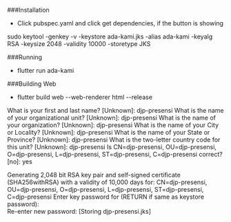 ###Installation
- Click pubspec.yaml and click get dependencies, if the button is showing

sudo keytool -genkey -v -keystore ada-kami.jks -alias ada-kami -keyalg RSA -keysize 2048 -validity 10000 -storetype JKS

###Running
- flutter run
ada-kami


###Building Web
- flutter build web --web-renderer html --release



What is your first and last name?
[Unknown]:  djp-presensi
What is the name of your organizational unit?
[Unknown]:  djp-presensi
What is the name of your organization?
[Unknown]:  djp-presensi
What is the name of your City or Locality?
[Unknown]:  djp-presensi
What is the name of your State or Province?
[Unknown]:  djp-presensi
What is the two-letter country code for this unit?
[Unknown]:  djp-presensi
Is CN=djp-presensi, OU=djp-presensi, O=djp-presensi, L=djp-presensi, ST=djp-presensi, C=djp-presensi correct?
[no]:  yes

Generating 2,048 bit RSA key pair and self-signed certificate (SHA256withRSA) with a validity of 10,000 days
for: CN=djp-presensi, OU=djp-presensi, O=djp-presensi, L=djp-presensi, ST=djp-presensi, C=djp-presensi
Enter key password for <djp-presensi>
(RETURN if same as keystore password):  
Re-enter new password:
[Storing djp-presensi.jks]
